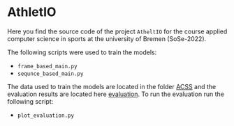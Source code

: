 # AthletIO 
Here you find the source code of the project ```AtheltIO``` for the 
course applied computer science in sports at the university of Bremen (SoSe-2022).

The following scripts were used to train the models:

- ```frame_based_main.py```
- ```sequnce_based_main.py```

The data used to train the models are located in the folder [ACSS](./ACSS) and the evaluation results 
are located here [evaluation](./evaluation).
To run the evaluation run the following script:

- ```plot_evaluation.py```
